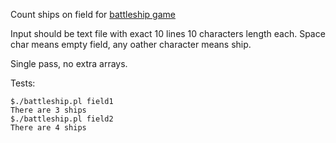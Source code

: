 Count ships on field for [battleship game](https://en.wikipedia.org/wiki/Battleship_(game))

Input should be text file with exact 10 lines 10 characters length each.
Space char means empty field, any oather character means ship.

Single pass, no extra arrays.

Tests:
```
$./battleship.pl field1
There are 3 ships
$./battleship.pl field2
There are 4 ships
```
